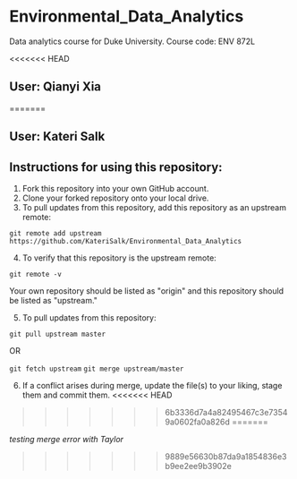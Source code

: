 # Environmental_Data_Analytics
Data analytics course for Duke University. Course code: ENV 872L

<<<<<<< HEAD
## User: Qianyi Xia
=======
## User: Kateri Salk

## Instructions for using this repository: 
1. Fork this repository into your own GitHub account. 
2. Clone your forked repository onto your local drive. 
3. To pull updates from this repository, add this repository as an upstream remote: 

`git remote add upstream https://github.com/KateriSalk/Environmental_Data_Analytics`

4. To verify that this repository is the upstream remote: 

`git remote -v`

Your own repository should be listed as "origin" and this repository should be listed as "upstream."

5. To pull updates from this repository: 

`git pull upstream master`

OR 

`git fetch upstream`
`git merge upstream/master`

6. If a conflict arises during merge, update the file(s) to your liking, stage them and commit them.
<<<<<<< HEAD
>>>>>>> 6b3336d7a4a82495467c3e73549a0602fa0a826d
=======

*testing merge error with Taylor*
>>>>>>> 9889e56630b87da9a1854836e3b9ee2ee9b3902e
